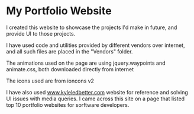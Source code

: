 # My Portfolio Website

I created this website to showcase the projects I'd make in future, and provide UI to those projects.

I have used code and utilities provided by different vendors over internet, and all such files are placed in the "Vendors" folder.

The animations used on the page are using jquery.waypoints and animate.css, both downloaded directly from internet

The icons used are from ioncons v2

I have also used www.kyleledbetter.com website for reference and solving UI issues with media queries. I came across this site on a page that listed top 10 portfolio websites for sorftware developers. 
